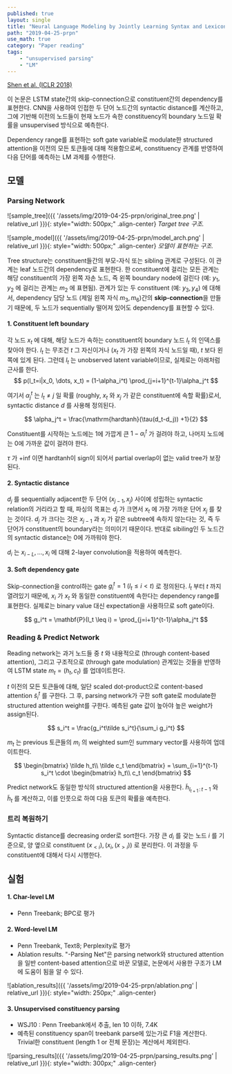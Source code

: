 ```yaml
---
published: true
layout: single
title: "Neural Language Modeling by Jointly Learning Syntax and Lexicon (PRPN)"
path: "2019-04-25-prpn"
use_math: true
category: "Paper reading"
tags: 
    - "unsupervised parsing"
    - "LM"
---
```


[Shen et al. (ICLR 2018)](https://arxiv.org/abs/1711.02013)

이 논문은 LSTM state간의 skip-connection으로 constituent간의 dependency를 표현한다. CNN을 사용하여 인접한 두 단어 노드간의 syntactic distance를 계산하고, 그에 기반해 이전의 노드들이 현재 노드가 속한 constituency의 boundary 노드일 확률을 unsupervised 방식으로 예측한다.

Dependency range를 표현하는 soft gate variable로 modulate한 structured attention을 이전의 모든 토큰들에 대해 적용함으로써, constituency 관계를 반영하여 다음 단어를 예측하는 LM 과제를 수행한다.

<!--more-->

## 모델

### Parsing Network

![sample_tree]({{ '/assets/img/2019-04-25-prpn/original_tree.png' | relative_url }}){: style="width: 500px;" .align-center} *Target tree 구조.*

![sample_model]({{ '/assets/img/2019-04-25-prpn/model_arch.png' | relative_url }}){: style="width: 500px;" .align-center} *모델이 표현하는 구조.*

Tree structure는 constituent들간의 부모-자식 또는 sibling 관계로 구성된다. 이 관계는 leaf 노드간의 dependency로 표현한다. 한 constituent에 걸리는 모든 관계는 해당 constituent의 가장 왼쪽 자손 노드, 즉 왼쪽 boundary node에 걸린다 (예: $y_1, y_2$ 에 걸리는 관계는 $m_2$ 에 표현됨). 관계가 있는 두 constituent (예: $y_3, y_4$) 에 대해서, dependency 담당 노드 (제일 왼쪽 자식 $m_3, m_6$)간의 **skip-connection**을 만들기 때문에, 두 노드가 sequentially 떨어져 있어도 dependency를 표현할 수 있다.




#### 1. Constituent left boundary
각 노드 $x_t$ 에 대해, 해당 노드가 속하는 constituent의 boundary 노드 $l_t$ 의 인덱스를 찾아야 한다. $l_t$ 는 무조건 $t$ 그 자신이거나 ($x_t$ 가 가장 왼쪽의 자식 노드일 때), $t$ 보다 왼쪽에 있게 된다. 그런데 $l_t$ 는 unobserved latent variable이므로, 실제로는 아래처럼 근사를 한다. 
$$
p(l_t=i|x_0, \dots, x_t) = (1-\alpha_i^t) \prod_{j=i+1}^{t-1}\alpha_j^t
$$

여기서 $\alpha_j^t$ 는 $l_t \neq j$ 일 확률 (roughly, $x_t$ 와 $x_j$ 가 같은 constituent에 속할 확률)로서, syntactic distance $d$ 를 사용해 정의된다. 

$$
\alpha_j^t = \frac{\mathrm{hardtanh}(\tau(d_t-d_j)) +1}{2}
$$

Constituent를 시작하는 노드에는 1에 가깝게 큰 $1-\alpha_i^t$ 가 걸려야 하고, 나머지 노드에는 0에 가까운 값이 걸려야 한다. 

$\tau$ 가 +inf 이면 hardtanh이 sign이 되어서 partial overlap이 없는 valid tree가 보장된다. 



#### 2. Syntactic distance

$d_j$ 를 sequentially adjacent한 두 단어 $(x_{j-1}, x_j)$ 사이에 성립하는 syntactic relation의 거리라고 할 때, 파싱의 목표는 $d_j$ 가 크면서 $x_t$ 에 가장 가까운 단어 $x_j$ 를 찾는 것이다. $d_j$ 가 크다는 것은 $x_{j-1}$ 과 $x_j$ 가 같은 subtree에 속하지 않는다는 것, 즉 두 단어가 constituent의 boundary라는 의미이기 때문이다. 반대로 sibiling인 두 노드간의 syntactic distance는 0에 가까워야 한다. 

$d_i$ 는 $x_{i-L}, \dots, x_i$ 에 대해 2-layer convolution을 적용하여 예측한다.



#### 3. Soft dependency gate
Skip-connection을 control하는 gate $g_i^t = 1\;(l_t \leq i < t)$ 로 정의된다.  $l_t$ 부터 $t$ 까지 열려있기 때문에, $x_i$ 가 $x_t$ 와 동일한 constituent에 속한다는 dependency range를 표현한다. 실제로는 binary value 대신 expectation을 사용하므로 soft gate이다. 

$$
g_i^t = \mathbf{P}(l_t \leq i) = \prod_{j=i+1}^{t-1}\alpha_j^t
$$


### Reading & Predict Network

Reading network는 과거 노드들 중 $t$ 와 내용적으로 (through content-based attention), 그리고 구조적으로 (through gate modulation) 관계있는 것들을 반영하여 LSTM state $m_t = (h_t, c_t)$ 를 업데이트한다. 

$t$ 이전의 모든 토큰들에 대해, 일단 scaled dot-product으로 content-based attention $\tilde s_i^t$ 를 구한다. 그 후, parsing network가 구한 soft gate로 modulate한 structured attention weight를 구한다. 예측된 gate 값이 높아야 높은 weight가 assign된다. 

$$
s_i^t = \frac{g_i^t\tilde s_i^t}{\sum_i g_i^t}
$$

$m_t$ 는 previous 토큰들의 $m_i$ 의 weighted sum인 summary vector를 사용하여 업데이트한다.

$$
\begin{bmatrix} \tilde h_t\\ \tilde c_t \end{bmatrix} = \sum_{i=1}^{t-1} s_i^t \cdot \begin{bmatrix} h_t\\ c_t \end{bmatrix} 
$$

Predict network도 동일한 방식의 structured attention을 사용한다. $\tilde h_{l_{t+1}\,:\,t-1}$ 와 $\tilde h_t$ 를 계산하고, 이를 인풋으로 하여 다음 토큰의 확률을 예측한다.



### 트리 복원하기

Syntactic distance를 decreasing order로 sort한다. 가장 큰 $d_i$ 를 갖는 노드 $i$ 를 기준으로, 양 옆으로 constituent $(x_{<i}), (x_i, (x_{>i}))$ 로 분리한다. 이 과정을 두 constituent에 대해서 다시 시행한다.



## 실험

#### 1. Char-level LM 

* Penn Treebank; BPC로 평가

#### 2. Word-level LM 

* Penn Treebank, Text8; Perplexity로 평가
* Ablation results. "-Parsing Net"은 parsing network와 structured attention을 일반 content-based attention으로 바꾼 모델로, 논문에서 사용한 구조가 LM에 도움이 됨을 알 수 있다.

![ablation_results]({{ '/assets/img/2019-04-25-prpn/ablation.png' | relative_url }}){: style="width: 250px;" .align-center} 


#### 3. Unsupervised constituency parsing 

* WSJ10 : Penn Treebank에서 추출, len 10 이하, 7.4K
* 예측된 constituency span이 treebank parse에 있는가로 F1을 계산한다. Trivial한 constituent (length 1 or 전체 문장)는 계산에서 제외한다.

![parsing_results]({{ '/assets/img/2019-04-25-prpn/parsing_results.png' | relative_url }}){: style="width: 300px;" .align-center} 